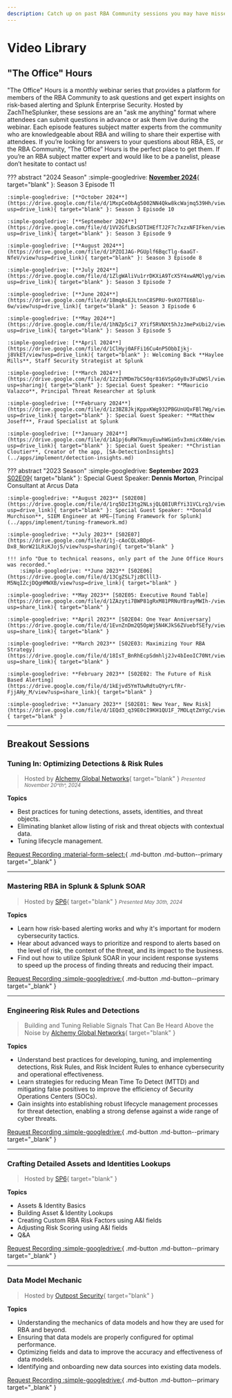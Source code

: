 ```yaml
---
description: Catch up on past RBA Community sessions you may have missed!
---
```


# Video Library

## "The Office" Hours

"The Office" Hours is a monthly webinar series that provides a platform for members of the RBA Community to ask questions and get expert insights on risk-based alerting and Splunk Enterprise Security. Hosted by ZachTheSplunker, these sessions are an "ask me anything" format where attendees can submit questions in advance or ask them live during the webinar. Each episode features subject matter experts from the community who are knowledgeable about RBA and willing to share their expertise with attendees. If you’re looking for answers to your questions about RBA, ES, or the RBA Community, “The Office” Hours is the perfect place to get them. If you’re an RBA subject matter expert and would like to be a panelist, please don’t hesitate to contact us!

??? abstract "2024 Season"
    :simple-googledrive: [**November 2024**](https://drive.google.com/file/d/1STJxIS2OIvY7MGExvaGeb6oSmplRUFPf/view?usp=drive_link){ target="blank" }: Season 3 Episode 11

    :simple-googledrive: [**October 2024**](https://drive.google.com/file/d/1MxpCeObAg5002NN4Qkw8kcWajmq539Hh/view?usp=drive_link){ target="blank" }: Season 3 Episode 10

    :simple-googledrive: [**Septemeber 2024**](https://drive.google.com/file/d/1VV2GfLBxSDTIHEfTJ2F7c7xzxNFIFken/view?usp=drive_link){ target="blank" }: Season 3 Episode 9

    :simple-googledrive: [**August 2024**](https://drive.google.com/file/d/1PZOIJAG-PGUplf6BqcTlg-6aaGT-NfeV/view?usp=drive_link){ target="blank" }: Season 3 Episode 8

    :simple-googledrive: [**July 2024**](https://drive.google.com/file/d/1ZlgWAliVu1rrDKXiA9TcX5Y4xwAMQlyg/view?usp=drive_link){ target="blank" }: Season 3 Episode 7

    :simple-googledrive: [**June 2024**](https://drive.google.com/file/d/18mqAsEJLtnnC8SPRU-9sKO7TE6Blu-6w/view?usp=drive_link){ target="blank" }: Season 3 Episode 6

    :simple-googledrive: [**May 2024**](https://drive.google.com/file/d/1hNZp5ci7_XYif5RVNXt5hJzJmePxUbi2/view?usp=drive_link){ target="blank" }: Season 3 Episode 5

    :simple-googledrive: [**April 2024**](https://drive.google.com/file/d/1ClHyj0AFFi16Cu4nP5ObbIjkj-j8VkET/view?usp=drive_link){ target="blank" }: Welcoming Back **Haylee Mills**, Staff Security Strategist at Splunk

    :simple-googledrive: [**March 2024**](https://drive.google.com/file/d/12zIVMDm7bCS0qr816VSpG0y8v3FuDWSl/view?usp=sharing){ target="blank" }: Special Guest Speaker: **Mauricio Valazco**, Principal Threat Researcher at Splunk

    :simple-googledrive: [**February 2024**](https://drive.google.com/file/d/1z3BZ8JkjKppxKWg932PBGUnUQxFBl7Wg/view?usp=drive_link){ target="blank" }: Special Guest Speaker: **Matthew Joseff**, Fraud Specialist at Splunk

    :simple-googledrive: [**January 2024**](https://drive.google.com/file/d/1A1pj6uRW7kmuyEuwhWGim5v3xmicX4We/view?usp=drive_link){ target="blank" }: Special Guest Speaker: **Christian Cloutier**, Creator of the app, [SA-DetectionInsights](../apps/implement/detection-insights.md)

??? abstract "2023 Season"
    :simple-googledrive: **September 2023** [S02E09](https://drive.google.com/file/d/1eFR_lB9-W7rXvc3tLcdYSX3zFahepdnF/view?usp=sharing){ target="blank" }: Special Guest Speaker: **Dennis Morton**, Principal Consultant at Arcus Data

    :simple-googledrive: **August 2023** [S02E08](https://drive.google.com/file/d/1rq5DzI3tg2NLsjQLQ8IURfYi31VCLrq3/view?usp=drive_link){ target="blank" }: Special Guest Speaker: **Donald Murchison**, SIEM Engineer at HPE—[Tuning Framework for Splunk](../apps/implement/tuning-framework.md)

    :simple-googledrive: **July 2023** [S02E07](https://drive.google.com/file/d/1j-cAoCQLxBDp6-Dx8_NorW21LRiKJoj5/view?usp=sharing){ target="blank" }

    !!! info "Due to technical reasons, only part of the June Office Hours was recorded."
        :simple-googledrive: **June 2023** [S02E06](https://drive.google.com/file/d/13CgZSL7jzBClll3-M5NqIZcjDQgHMWXB/view?usp=drive_link){ target="blank" }

    :simple-googledrive: **May 2023** [S02E05: Executive Round Table](https://drive.google.com/file/d/1ZAzyti7BWP81gRxM81PRNuYBrayMWIh-/view?usp=share_link){ target="blank" }

    :simple-googledrive: **April 2023** [S02E04: One Year Anniversary](https://drive.google.com/file/d/1EvnZnDm2Q5OpWj5N4KJkS6ZVuebfSEfy/view?usp=share_link){ target="blank" }

    :simple-googledrive: **March 2023** [S02E03: Maximizing Your RBA Strategy](https://drive.google.com/file/d/18IsT_BnRhEcpSdmhlj2Jv4bIeoIC70Nt/view?usp=share_link){ target="blank" }

    :simple-googledrive: **February 2023** [S02E02: The Future of Risk Based Alerting](https://drive.google.com/file/d/1kEjvd5YmTUwRdtuQYyrLfRr-FjjAHy_M/view?usp=share_link){ target="blank" }

    :simple-googledrive: **January 2023** [S02E01: New Year, New Risk](https://drive.google.com/file/d/1EQd3_q39E0cI9KH1QU1F_7MOLqtZmYgC/view){ target="blank" }

---

## Breakout Sessions

### Tuning In: Optimizing Detections & Risk Rules

> Hosted by [Alchemy Global Networks](https://www.alchemy-global.net){ target="blank" } <small>_Presented November 20^th^, 2024_</small>

**Topics**

- Best practices for tuning detections, assets, identities, and threat objects.
- Eliminating blanket allow listing of risk and threat objects with contextual data.
- Tuning lifecycle management.

[Request Recording :material-form-select:](https://forms.office.com/r/aHaQ56rmuX){ .md-button .md-button--primary target="_blank" }

---

### Mastering RBA in Splunk & Splunk SOAR

> Hosted by [SP6](https://www.sp6.io){ target="blank" } <small>_Presented May 30th, 2024_</small>

**Topics**

- Learn how risk-based alerting works and why it's important for modern cybersecurity tactics.
- Hear about advanced ways to prioritize and respond to alerts based on the level of risk, the context of the threat, and its impact to the business.
- Find out how to utilize Splunk SOAR in your incident response systems to speed up the process of finding threats and reducing their impact.

[Request Recording :simple-googledrive:](https://forms.gle/S392kyJf6e3Szwjw6){ .md-button .md-button--primary target="_blank" }

---

### Engineering Risk Rules and Detections

> Building and Tuning Reliable Signals That Can Be Heard Above the Noise by [Alchemy Global Networks](https://www.alchemy-global.net/){ target="blank" }

**Topics**

- Understand best practices for developing, tuning, and implementing detections, Risk Rules, and Risk Incident Rules to enhance cybersecurity and operational effectiveness.
- Learn strategies for reducing Mean Time To Detect (MTTD) and mitigating false positives to improve the efficiency of Security Operations Centers (SOCs).
- Gain insights into establishing robust lifecycle management processes for threat detection, enabling a strong defense against a wide range of cyber threats.

[Request Recording :simple-googledrive:](https://forms.gle/ayekn4fGtSUmoTxk9){ .md-button .md-button--primary target="_blank" }

---

### Crafting Detailed Assets and Identities Lookups

> Hosted by [SP6](https://www.sp6.io){ target="blank" }

**Topics**

- Assets & Identity Basics
- Building Asset & Identity Lookups
- Creating Custom RBA Risk Factors using A&I fields
- Adjusting Risk Scoring using A&I fields
- Q&A

[Request Recording :simple-googledrive:](https://forms.gle/ySCMRj3X6ZGXKkas9 "Crafting Detailed Assets and Identities Lookups Recording"){ .md-button .md-button--primary target="_blank" }

---

### Data Model Mechanic

> Hosted by [Outpost Security](https://outpost-security.com/){ target="blank" }

**Topics**

- Understanding the mechanics of data models and how they are used for RBA and beyond.
- Ensuring that data models are properly configured for optimal performance.
- Optimizing fields and data to improve the accuracy and effectiveness of data models.
- Identifying and onboarding new data sources into existing data models.

[Request Recording :simple-googledrive:](https://docs.google.com/forms/d/e/1FAIpQLSf3iGzz_CDwRH7mDgG8nQec3bu620ocI2NA1XWbaAvdAG1LSw/viewform?usp=sf_link "Data Model Mechanic Recording"){ .md-button .md-button--primary target="_blank" }
 
